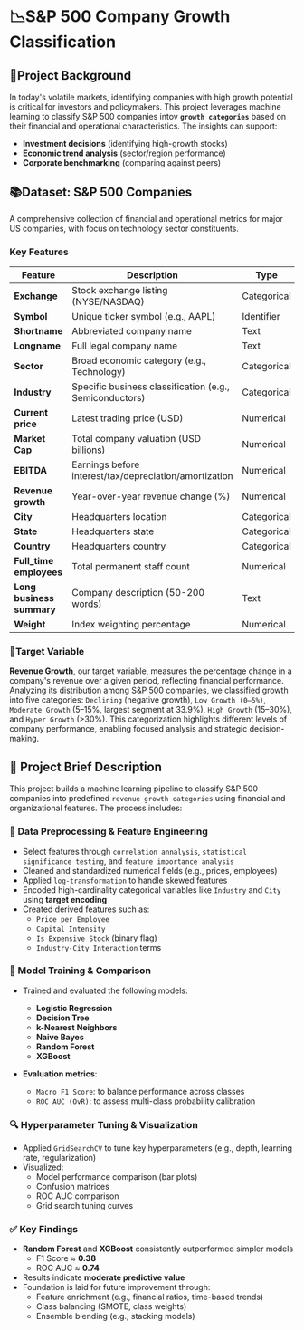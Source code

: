 # 📉S&P 500 Company Growth Classification 

## 🚀Project Background
In today's volatile markets, identifying companies with high growth potential is critical for investors and policymakers. This project leverages machine learning to classify S&P 500 companies intov **`growth categories`** based on their financial and operational characteristics. The insights can support:
- ​**Investment decisions**​ (identifying high-growth stocks)
- ​**Economic trend analysis**​ (sector/region performance)
- ​**Corporate benchmarking**​ (comparing against peers)

## 📚Dataset: S&P 500 Companies
A comprehensive collection of financial and operational metrics for major US companies, with focus on technology sector constituents.

### Key Features
| Feature | Description | Type |
|---------|-------------|------|
| ​**Exchange**​ | Stock exchange listing (NYSE/NASDAQ) | Categorical |
| ​**Symbol**​ | Unique ticker symbol (e.g., AAPL) | Identifier |
| ​**Shortname**​ | Abbreviated company name | Text |
| ​**Longname**​ | Full legal company name | Text |
| ​**Sector**​ | Broad economic category (e.g., Technology) | Categorical |
| ​**Industry**​ | Specific business classification (e.g., Semiconductors) | Categorical |
| ​**Current price**​ | Latest trading price (USD) | Numerical |
| ​**Market Cap**​ | Total company valuation (USD billions) | Numerical |
| ​**EBITDA**​ | Earnings before interest/tax/depreciation/amortization | Numerical |
| ​**Revenue growth**​ | Year-over-year revenue change (%) | Numerical |
| ​**City**​ | Headquarters location | Categorical |
| ​**State**​ | Headquarters state | Categorical |
| ​**Country**​ | Headquarters country | Categorical |
| ​**Full_time employees**​ | Total permanent staff count | Numerical |
| ​**Long business summary**​ | Company description (50-200 words) | Text |
| ​**Weight**​ | Index weighting percentage | Numerical |

### 🎯Target Variable
**Revenue Growth**, our target variable, measures the percentage change in a company's revenue over a given period, reflecting financial performance. Analyzing its distribution among S&P 500 companies, we classified growth into five categories: `Declining` (negative growth), `Low Growth (0–5%)`, `Moderate Growth` (5–15%, largest segment at 33.9%), `High Growth` (15–30%), and `Hyper Growth` (>30%). This categorization highlights different levels of company performance, enabling focused analysis and strategic decision-making.

## 📌 Project Brief Description

This project builds a machine learning pipeline to classify S&P 500 companies into predefined `revenue growth categories`  using financial and organizational features. The process includes:

### 🔧 Data Preprocessing & Feature Engineering

- Select features through `correlation annalysis`, `statistical significance testing`, and `feature importance analysis`
- Cleaned and standardized numerical fields (e.g., prices, employees)
- Applied `log-transformation` to handle skewed features
- Encoded high-cardinality categorical variables like `Industry` and `City` using **target encoding**
- Created derived features such as:
  - `Price per Employee`
  - `Capital Intensity`
  - `Is Expensive Stock` (binary flag)
  - `Industry-City Interaction` terms


### 🤖 Model Training & Comparison

- Trained and evaluated the following models:
  - **Logistic Regression**
  - **Decision Tree**
  - **k-Nearest Neighbors**
  - **Naive Bayes**
  - **Random Forest**
  - **XGBoost**

- **Evaluation metrics**:
  - `Macro F1 Score`: to balance performance across classes
  - `ROC AUC (OvR)`: to assess multi-class probability calibration

### 🔍 Hyperparameter Tuning & Visualization

- Applied `GridSearchCV` to tune key hyperparameters (e.g., depth, learning rate, regularization)
- Visualized:
  - Model performance comparison (bar plots)
  - Confusion matrices
  - ROC AUC comparison
  - Grid search tuning curves

### ✅ Key Findings

- **Random Forest** and **XGBoost** consistently outperformed simpler models
  - F1 Score ≈ **0.38**
  - ROC AUC ≈ **0.74**
- Results indicate **moderate predictive value** 
- Foundation is laid for future improvement through:
  - Feature enrichment (e.g., financial ratios, time-based trends)
  - Class balancing (SMOTE, class weights)
  - Ensemble blending (e.g., stacking models)

